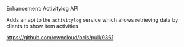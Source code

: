Enhancement: Activitylog API

Adds an api to the `activitylog` service  which allows retrieving data by clients to show item activities

https://github.com/owncloud/ocis/pull/9361

